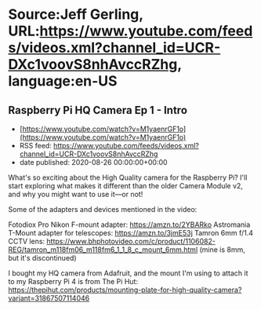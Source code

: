 # Source:Jeff Gerling, URL:https://www.youtube.com/feeds/videos.xml?channel_id=UCR-DXc1voovS8nhAvccRZhg, language:en-US

## Raspberry Pi HQ Camera Ep 1 - Intro
 - [https://www.youtube.com/watch?v=M1yaenrGF1o](https://www.youtube.com/watch?v=M1yaenrGF1o)
 - RSS feed: https://www.youtube.com/feeds/videos.xml?channel_id=UCR-DXc1voovS8nhAvccRZhg
 - date published: 2020-08-26 00:00:00+00:00

What's so exciting about the High Quality camera for the Raspberry Pi? I'll start exploring what makes it different than the older Camera Module v2, and why you might want to use it—or not!

Some of the adapters and devices mentioned in the video:

Fotodiox Pro Nikon F-mount adapter: https://amzn.to/2YBARko
Astromania T-Mount adapter for telescopes: https://amzn.to/3jmE53j
Tamron 6mm f/1.4 CCTV lens: https://www.bhphotovideo.com/c/product/1106082-REG/tamron_m118fm06_m118fm6_1_1_8_c_mount_6mm.html (mine is 8mm, but it's discontinued)

I bought my HQ camera from Adafruit, and the mount I'm using to attach it to my Raspberry Pi 4 is from The Pi Hut: https://thepihut.com/products/mounting-plate-for-high-quality-camera?variant=31867507114046

